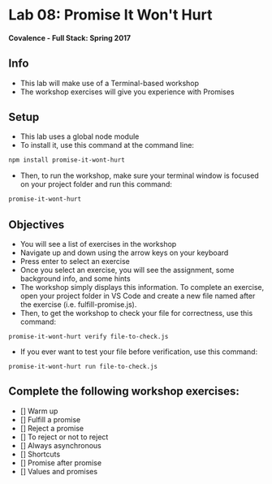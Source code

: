 # Lab 08: Promise It Won't Hurt

#### Covalence -  Full Stack: Spring 2017

## Info

* This lab will make use of a Terminal-based workshop
* The workshop exercises will give you experience with Promises

## Setup

* This lab uses a global node module
* To install it, use this command at the command line:

```bash
npm install promise-it-wont-hurt
```

* Then, to run the workshop, make sure your terminal window is focused on your project folder and run this command:

```bash
promise-it-wont-hurt
```

## Objectives

* You will see a list of exercises in the workshop
* Navigate up and down using the arrow keys on your keyboard
* Press enter to select an exercise
* Once you select an exercise, you will see the assignment, some background info, and some hints
* The workshop simply displays this information. To complete an exercise, open your project folder in VS Code and create a new file named after the exercise (i.e. fulfill-promise.js).
* Then, to get the workshop to check your file for correctness, use this command:

```
promise-it-wont-hurt verify file-to-check.js
```

* If you ever want to test your file before verification, use this command:

```
promise-it-wont-hurt run file-to-check.js
```

## Complete the following workshop exercises:

* [] Warm up
* [] Fulfill a promise
* [] Reject a promise
* [] To reject or not to reject
* [] Always asynchronous
* [] Shortcuts
* [] Promise after promise
* [] Values and promises
